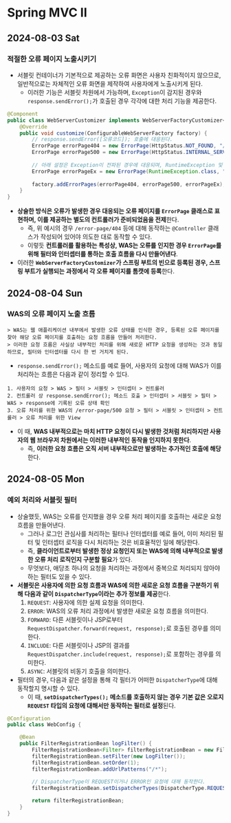 # Spring MVC II
## 2024-08-03 Sat
### 적절한 오류 페이지 노출시키기
* 서블릿 컨테이너가 기본적으로 제공하는 오류 화면은 사용자 친화적이지 않으므로, 일반적으로는 자체적인 오류 화면을 제작하여 사용자에게 노출시키게 된다.
  * 이러한 기능은 서블릿 차원에서 가능하며, `Exception`이 감지된 경우와 `response.sendError();`가 호출된 경우 각각에 대한 처리 기능을 제공한다.
```java
@Component
public class WebServerCustomizer implements WebServerFactoryCustomizer<ConfigurableWebServerFactory> {
    @Override
    public void customize(ConfigurableWebServerFactory factory) {
        // response.sendError([오류코드]); 호출에 대응된다.
        ErrorPage errorPage404 = new ErrorPage(HttpStatus.NOT_FOUND, "/error-page/404");
        ErrorPage errorPage500 = new ErrorPage(HttpStatus.INTERNAL_SERVER_ERROR, "/error-page/500");
      
        // 아래 설정은 Exception이 전파된 경우에 대응되며, RuntimeException 및 그 자식 예외들을 모두 포함한다.
        ErrorPage errorPageEx = new ErrorPage(RuntimeException.class, "/error-page/500");
        
        factory.addErrorPages(errorPage404, errorPage500, errorPageEx);
    }
} 
```
* **상술한 방식은 오류가 발생한 경우 대응되는 오류 페이지를 `ErrorPage` 클래스로 표현하며, 이를 제공하는 별도의 컨트롤러가 준비되었음을 전제**한다.
  * 즉, 위 예시의 경우 `/error-page/404` 등에 대해 동작하는 `@Controller` 클래스가 작성되어 있어야 의도한 대로 동작할 수 있다.
  * 이렇듯 **컨트롤러를 활용하는 특성상, WAS는 오류를 인지한 경우 `ErrorPage`를 위해 필터와 인터셉터를 통하는 호출 흐름을 다시 만들어낸다**.
* 이러한 **`WebServerFactoryCustomizer`가 스프링 부트의 빈으로 등록된 경우, 스프링 부트가 실행되는 과정에서 각 오류 페이지를 톰캣에 등록**한다.

## 2024-08-04 Sun
### WAS의 오류 페이지 노출 흐름
```
> WAS는 웹 애플리케이션 내부에서 발생한 오류 상태를 인식한 경우, 등록된 오류 페이지를 찾아 해당 오류 페이지를 호출하는 요청 흐름을 만들어 처리한다.
> 이러한 요청 흐름은 사실상 내부적인 처리를 위해 새로운 HTTP 요청을 생성하는 것과 동일하므로, 필터와 인터셉터를 다시 한 번 거치게 된다.
```
* `response.sendError();` 메소드를 예로 들어, 사용자의 요청에 대해 WAS가 이를 처리하는 흐름은 다음과 같이 정리할 수 있다.
```
1. 사용자의 요청 > WAS > 필터 > 서블릿 > 인터셉터 > 컨트롤러
2. 컨트롤러 상 response.sendError(); 메소드 호출 > 인터셉터 > 서블릿 > 필터 > WAS > response에 기록된 오류 상태 확인
3. 오류 처리를 위한 WAS의 /error-page/500 요청 > 필터 > 서블릿 > 인터셉터 > 컨트롤러 > 오류 처리를 위한 View 
```
* 이 때, **WAS 내부적으로는 마치 HTTP 요청이 다시 발생한 것처럼 처리하지만 사용자의 웹 브라우저 차원에서는 이러한 내부적인 동작을 인지하지 못한다**.
  * 즉, **이러한 요청 흐름은 오직 서버 내부적으로만 발생하는 추가적인 호출에 해당**한다.

## 2024-08-05 Mon
### 예외 처리와 서블릿 필터
* 상술했듯, WAS는 오류를 인지했을 경우 오류 처리 페이지를 호출하는 새로운 요청 흐름을 만들어낸다.
  * 그러나 로그인 관심사를 처리하는 필터나 인터셉터를 예로 들어, 이미 처리된 필터 및 인터셉터 로직을 다시 처리하는 것은 비효율적인 일에 해당한다.
  * 즉, **클라이언트로부터 발생한 정상 요청인지 또는 WAS에 의해 내부적으로 발생한 오류 처리 로직인지 구분할 필요**가 있다.
  * 무엇보다, 애당초 하나의 요청을 처리하는 과정에서 중복으로 처리되지 않아야 하는 필터도 있을 수 있다.
* **서블릿은 사용자에 의한 요청 흐름과 WAS에 의한 새로운 요청 흐름을 구분하기 위해 다음과 같이 `DispatcherType`이라는 추가 정보를 제공**한다.
  1. `REQUEST`: 사용자에 의한 실제 요청을 의미한다.
  2. `ERROR`: WAS의 오류 처리 과정에서 발생한 새로운 요청 흐름을 의미한다.
  3. `FORWARD`: 다른 서블릿이나 JSP로부터 `RequestDispatcher.forward(request, response);`로 호출된 경우를 의미한다.
  4. `INCLUDE`: 다른 서블릿이나 JSP의 결과를 `RequestDispatcher.include(request, response);`로 포함하는 경우를 의미한다.
  5. `ASYNC`: 서블릿의 비동기 호출을 의미한다.
* 필터의 경우, 다음과 같은 설정을 통해 각 필터가 어떠한 `DispatcherType`에 대해 동작할지 명시할 수 있다.
  * 이 때, **`setDispatcherTypes();` 메소드를 호출하지 않는 경우 기본 값은 오로지 `REQUEST` 타입의 요청에 대해서만 동작하는 필터로 설정**된다.
```java
@Configuration
public class WebConfig {

    @Bean
    public FilterRegistrationBean logFilter() {
        FilterRegistrationBean<Filter> filterRegistrationBean = new FilterRegistrationBean<>();
        filterRegistrationBean.setFilter(new LogFilter());
        filterRegistrationBean.setOrder(1);
        filterRegistrationBean.addUrlPatterns("/*");
      
        // DispatcherType이 REQUEST이거나 ERROR인 요청에 대해 동작한다.
        filterRegistrationBean.setDispatcherTypes(DispatcherType.REQUEST, DispatcherType.ERROR);

        return filterRegistrationBean;
    }
}
```
